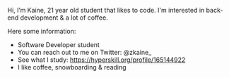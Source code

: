 Hi, I’m Kaine, 21 year old student that likes to code. 
I'm interested in back-end development & a lot of coffee. 

Here some information: 
- Software Developer student
- You can reach out to me on Twitter: @zkaine_
- See what I study: https://hyperskill.org/profile/165144922
- I like coffee, snowboarding & reading
<!---
zkainee/zkainee is a ✨ special ✨ repository because its `README.md` (this file) appears on your GitHub profile.
You can click the Preview link to take a look at your changes.
--->
